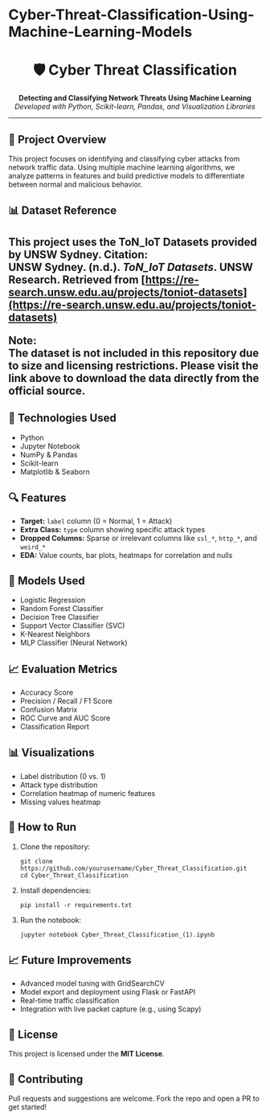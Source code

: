 # Cyber-Threat-Classification-Using-Machine-Learning-Models
<h1 align="center">🛡️ Cyber Threat Classification</h1>
<p align="center">
  <b>Detecting and Classifying Network Threats Using Machine Learning</b><br>
  <i>Developed with Python, Scikit-learn, Pandas, and Visualization Libraries</i>
</p>

<hr>

<h2>📌 Project Overview</h2>
<p>
  This project focuses on identifying and classifying cyber attacks from network traffic data. Using multiple machine learning algorithms, we analyze patterns in features and build predictive models to differentiate between normal and malicious behavior.
</p>

<h2>📊 Dataset Reference<h2>

This project uses the **ToN_IoT Datasets** provided by UNSW Sydney.
 **Citation**:  
  UNSW Sydney. (n.d.). *ToN_IoT Datasets*. UNSW Research. Retrieved from [https://re-search.unsw.edu.au/projects/toniot-datasets](https://re-search.unsw.edu.au/projects/toniot-datasets)

 **Note**:  
  The dataset is not included in this repository due to size and licensing restrictions. Please visit the link above to download the data directly from the official source.

<h2>🧠 Technologies Used</h2>
<ul>
  <li>Python</li>
  <li>Jupyter Notebook</li>
  <li>NumPy & Pandas</li>
  <li>Scikit-learn</li>
  <li>Matplotlib & Seaborn</li>
</ul>

</pre>

<h2>🔍 Features</h2>
<ul>
  <li><b>Target:</b> <code>label</code> column (0 = Normal, 1 = Attack)</li>
  <li><b>Extra Class:</b> <code>type</code> column showing specific attack types</li>
  <li><b>Dropped Columns:</b> Sparse or irrelevant columns like <code>ssl_*</code>, <code>http_*</code>, and <code>weird_*</code></li>
  <li><b>EDA:</b> Value counts, bar plots, heatmaps for correlation and nulls</li>
</ul>

<h2>🧪 Models Used</h2>
<ul>
  <li>Logistic Regression</li>
  <li>Random Forest Classifier</li>
  <li>Decision Tree Classifier</li>
  <li>Support Vector Classifier (SVC)</li>
  <li>K-Nearest Neighbors</li>
  <li>MLP Classifier (Neural Network)</li>
</ul>

<h2>📈 Evaluation Metrics</h2>
<ul>
  <li>Accuracy Score</li>
  <li>Precision / Recall / F1 Score</li>
  <li>Confusion Matrix</li>
  <li>ROC Curve and AUC Score</li>
  <li>Classification Report</li>
</ul>

<h2>📊 Visualizations</h2>
<ul>
  <li>Label distribution (0 vs. 1)</li>
  <li>Attack type distribution</li>
  <li>Correlation heatmap of numeric features</li>
  <li>Missing values heatmap</li>
</ul>

<h2>🚀 How to Run</h2>

<ol>
  <li>Clone the repository:</li>
  <pre><code>git clone https://github.com/yourusername/Cyber_Threat_Classification.git
cd Cyber_Threat_Classification</code></pre>

  <li>Install dependencies:</li>
  <pre><code>pip install -r requirements.txt</code></pre>

  <li>Run the notebook:</li>
  <pre><code>jupyter notebook Cyber_Threat_Classification_(1).ipynb</code></pre>
</ol>

<h2>📈 Future Improvements</h2>
<ul>
  <li>Advanced model tuning with GridSearchCV</li>
  <li>Model export and deployment using Flask or FastAPI</li>
  <li>Real-time traffic classification</li>
  <li>Integration with live packet capture (e.g., using Scapy)</li>
</ul>

<h2>📜 License</h2>
<p>This project is licensed under the <b>MIT License</b>.</p>

<h2>🤝 Contributing</h2>
<p>Pull requests and suggestions are welcome. Fork the repo and open a PR to get started!</p>
